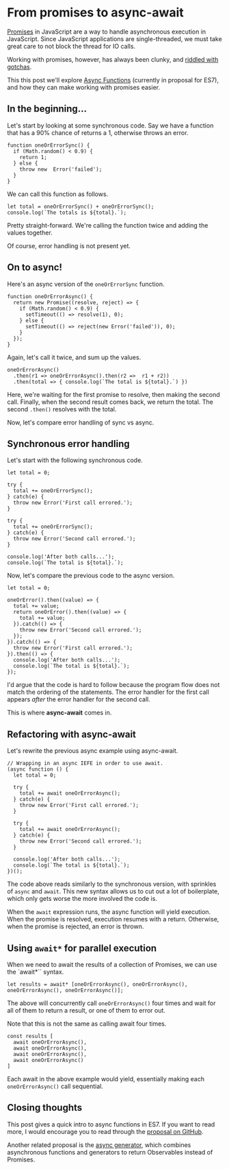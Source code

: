 # From promises to async-await

[Promises](https://developer.mozilla.org/en/docs/Web/JavaScript/Reference/Global_Objects/Promise) in JavaScript are a way to handle asynchronous execution in JavaScript. Since JavaScript applications are single-threaded, we must take great care to not block the thread for IO calls.

Working with promises, however, has always been clunky, and [riddled with gotchas](http://taoofcode.net/promise-anti-patterns/).

This this post we'll explore [Async Functions](https://github.com/lukehoban/ecmascript-asyncawait) (currently in proposal for ES7), and how they can make working with promises easier.

## In the beginning...

Let's start by looking at some synchronous code. Say we have a function that has a 90% chance of returns a 1, otherwise throws an error.

```
function oneOrErrorSync() {
  if (Math.random() < 0.9) {
    return 1;
  } else {
    throw new  Error('failed');
  }
}
```

We can call this function as follows.

```
let total = oneOrErrorSync() + oneOrErrorSync();
console.log(`The totals is ${total}.`);
```

Pretty straight-forward. We're calling the function twice and adding the values together.

Of course, error handling is not present yet.

## On to async!

Here's an async version of the `oneOrErrorSync` function.

```
function oneOrErrorAsync() {
  return new Promise((resolve, reject) => {
    if (Math.random() < 0.9) {
      setTimeout(() => resolve(1), 0);
    } else {
      setTimeout(() => reject(new Error('failed')), 0);
    }
  });
}
```

Again, let's call it twice, and sum up the values.

```
oneOrErrorAsync()
  .then(r1 => oneOrErrorAsync().then(r2 =>  r1 + r2))
  .then(total => { console.log(`The total is ${total}.`) })
```

Here, we're waiting for the first promise to resolve, then making the second call. Finally, when the second result comes back, we return the total. The second `.then()` resolves with the total.

Now, let's compare error handling of sync vs async.

## Synchronous error handling

Let's start with the following synchronous code.

```
let total = 0;

try {
  total += oneOrErrorSync();
} catch(e) {
  throw new Error('First call errored.');
}

try {
  total += oneOrErrorSync();
} catch(e) {
  throw new Error('Second call errored.');
}

console.log('After both calls...');
console.log(`The total is ${total}.`);
```

Now, let's compare the previous code to the async version.

```
let total = 0;

oneOrError().then((value) => {
  total += value;
  return oneOrError().then((value) => {
    total += value;
  }).catch(() => {
    throw new Error('Second call errored.');
  });
}).catch(() => {
  throw new Error('First call errored.');
}).then(() => {
  console.log('After both calls...');
  console.log(`The total is ${total}.`);
});
```

I'd argue that the code is hard to follow because the program flow does not match the ordering of the statements. The error handler for the first call appears *after* the error handler for the second call.

This is where **async-await** comes in.

## Refactoring with async-await

Let's rewrite the previous async example using async-await.

```
// Wrapping in an async IEFE in order to use await.
(async function () {
  let total = 0;
  
  try {
    total += await oneOrErrorAsync();
  } catch(e) {
    throw new Error('First call errored.');
  }
  
  try {
    total += await oneOrErrorAsync();
  } catch(e) {
    throw new Error('Second call errored.');
  }
  
  console.log('After both calls...');
  console.log(`The total is ${total}.`);
})();
```

The code above reads similarly to the synchronous version, with sprinkles of `async` and `await`. This new syntax allows us to cut out a lot of boilerplate, which only gets worse the more involved the code is.

When the `await` expression runs, the async function will yield execution. When the promise is resolved, execution resumes with a return. Otherwise, when the promise is rejected, an error is thrown.

## Using `await*` for parallel execution

When we need to await the results of a collection of Promises, we can use the `await*`` syntax.

```
let results = await* [oneOrErrorAsync(), oneOrErrorAsync(), oneOrErrorAsync(), oneOrErrorAsync()];
```

The above will concurrently call `oneOrErrorAsync()` four times and wait for all of them to return a result, or one of them to error out.

Note that this is not the same as calling await four times.

```
const results [
  await oneOrErrorAsync(),
  await oneOrErrorAsync(),
  await oneOrErrorAsync(),
  await oneOrErrorAsync()
]
```

Each await in the above example would yield, essentially making each `oneOrErrorAsync()` call sequential.

## Closing thoughts

This post gives a quick intro to async functions in ES7. If you want to read more, I would encourage you to read through the [proposal on GitHub](https://github.com/lukehoban/ecmascript-asyncawait).

Another related proposal is the  [async generator](https://github.com/jhusain/asyncgenerator), which combines asynchronous  functions and generators to return Observables instead of Promises.
